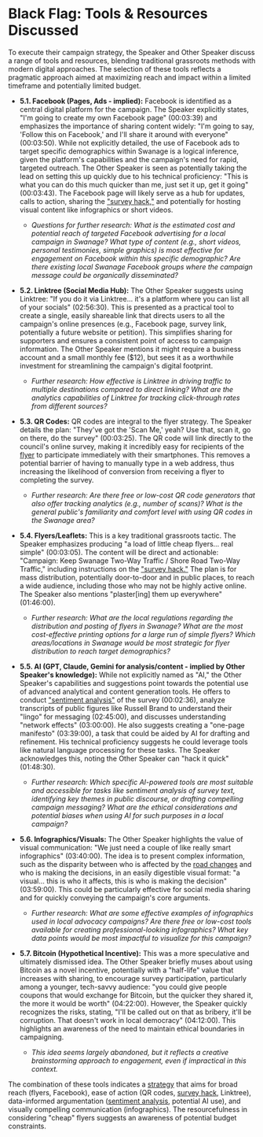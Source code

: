 # Black Flag: Tools & Resources Discussed

To execute their campaign strategy, the Speaker and Other Speaker discuss a range of tools and resources, blending traditional grassroots methods with modern digital approaches. The selection of these tools reflects a pragmatic approach aimed at maximizing reach and impact within a limited timeframe and potentially limited budget.

- **5.1. Facebook (Pages, Ads - implied):**
    Facebook is identified as a central digital platform for the campaign. The Speaker explicitly states, "I'm going to create my own Facebook page" (00:03:39) and emphasizes the importance of sharing content widely: "I'm going to say, 'Follow this on Facebook,' and I'll share it around with everyone" (00:03:50). While not explicitly detailed, the use of Facebook ads to target specific demographics within Swanage is a logical inference, given the platform's capabilities and the campaign's need for rapid, targeted outreach. The Other Speaker is seen as potentially taking the lead on setting this up quickly due to his technical proficiency: "This is what you can do this much quicker than me, just set it up, get it going" (00:03:43). The Facebook page will likely serve as a hub for updates, calls to action, sharing the ["survey hack,"](../core-issue/black-flag--02-core-issue.md#213-mandatory-questions--hack) and potentially for hosting visual content like infographics or short videos.
  - *Questions for further research: What is the estimated cost and potential reach of targeted Facebook advertising for a local campaign in Swanage? What type of content (e.g., short videos, personal testimonies, simple graphics) is most effective for engagement on Facebook within this specific demographic? Are there existing local Swanage Facebook groups where the campaign message could be organically disseminated?*

- **5.2. Linktree (Social Media Hub):**
    The Other Speaker suggests using Linktree: "If you do it via Linktree... it's a platform where you can list all of your socials" (02:56:30). This is presented as a practical tool to create a single, easily shareable link that directs users to all the campaign's online presences (e.g., Facebook page, survey link, potentially a future website or petition). This simplifies sharing for supporters and ensures a consistent point of access to campaign information. The Other Speaker mentions it might require a business account and a small monthly fee ($12), but sees it as a worthwhile investment for streamlining the campaign's digital footprint.
  - *Further research: How effective is Linktree in driving traffic to multiple destinations compared to direct linking? What are the analytics capabilities of Linktree for tracking click-through rates from different sources?*

- **5.3. QR Codes:**
    QR codes are integral to the flyer strategy. The Speaker details the plan: "They've got the 'Scan Me,' yeah? Use that, scan it, go on there, do the survey" (00:03:25). The QR code will link directly to the council's online survey, making it incredibly easy for recipients of the [flyer](../strategy/black-flag--07-actionables.md#72-design-and-print-flyers-with-qr-code) to participate immediately with their smartphones. This removes a potential barrier of having to manually type in a web address, thus increasing the likelihood of conversion from receiving a flyer to completing the survey.
  - *Further research: Are there free or low-cost QR code generators that also offer tracking analytics (e.g., number of scans)? What is the general public's familiarity and comfort level with using QR codes in the Swanage area?*

- **5.4. Flyers/Leaflets:**
    This is a key traditional grassroots tactic. The Speaker emphasizes producing "a load of little cheap flyers... real simple" (00:03:05). The content will be direct and actionable: "Campaign: Keep Swanage Two-Way Traffic / Shore Road Two-Way Traffic," including instructions on the ["survey hack."](../core-issue/black-flag--02-core-issue.md#213-mandatory-questions--hack) The plan is for mass distribution, potentially door-to-door and in public places, to reach a wide audience, including those who may not be highly active online. The Speaker also mentions "plaster[ing] them up everywhere" (01:46:00).
  - *Further research: What are the local regulations regarding the distribution and posting of flyers in Swanage? What are the most cost-effective printing options for a large run of simple flyers? Which areas/locations in Swanage would be most strategic for flyer distribution to reach target demographics?*

- **5.5. AI (GPT, Claude, Gemini for analysis/content - implied by Other Speaker's knowledge):**
    While not explicitly named as "AI," the Other Speaker's capabilities and suggestions point towards the potential use of advanced analytical and content generation tools. He offers to conduct ["sentiment analysis"](../strategy/black-flag--07-actionables.md#73-conduct-sentiment-analysis-of-the-survey) of the survey (00:02:36), analyze transcripts of public figures like Russell Brand to understand their "lingo" for messaging (02:45:00), and discusses understanding "network effects" (03:00:00). He also suggests creating a "one-page manifesto" (03:39:00), a task that could be aided by AI for drafting and refinement. His technical proficiency suggests he could leverage tools like natural language processing for these tasks. The Speaker acknowledges this, noting the Other Speaker can "hack it quick" (01:48:30).
  - *Further research: Which specific AI-powered tools are most suitable and accessible for tasks like sentiment analysis of survey text, identifying key themes in public discourse, or drafting compelling campaign messaging? What are the ethical considerations and potential biases when using AI for such purposes in a local campaign?*

- **5.6. Infographics/Visuals:**
    The Other Speaker highlights the value of visual communication: "We just need a couple of like really smart infographics" (03:40:00). The idea is to present complex information, such as the disparity between who is affected by the [road changes](../core-issue/black-flag--02-core-issue.md#23-impact-on-local-community) and who is making the decisions, in an easily digestible visual format: "a visual... this is who it affects, this is who is making the decision" (03:59:00). This could be particularly effective for social media sharing and for quickly conveying the campaign's core arguments.
  - *Further research: What are some effective examples of infographics used in local advocacy campaigns? Are there free or low-cost tools available for creating professional-looking infographics? What key data points would be most impactful to visualize for this campaign?*

- **5.7. Bitcoin (Hypothetical Incentive):**
    This was a more speculative and ultimately dismissed idea. The Other Speaker briefly muses about using Bitcoin as a novel incentive, potentially with a "half-life" value that increases with sharing, to encourage survey participation, particularly among a younger, tech-savvy audience: "you could give people coupons that would exchange for Bitcoin, but the quicker they shared it, the more it would be worth" (04:22:00). However, the Speaker quickly recognizes the risks, stating, "I'll be called out on that as bribery, it'll be corruption. That doesn't work in local democracy" (04:12:00). This highlights an awareness of the need to maintain ethical boundaries in campaigning.
  - *This idea seems largely abandoned, but it reflects a creative brainstorming approach to engagement, even if impractical in this context.*

The combination of these tools indicates a [strategy](../strategy/black-flag--03-tactics-strategy.md) that aims for broad reach (flyers, Facebook), ease of action (QR codes, [survey hack](../core-issue/black-flag--02-core-issue.md#213-mandatory-questions--hack), Linktree), data-informed argumentation ([sentiment analysis](../strategy/black-flag--07-actionables.md#73-conduct-sentiment-analysis-of-the-survey), potential AI use), and visually compelling communication (infographics). The resourcefulness in considering "cheap" flyers suggests an awareness of potential budget constraints.